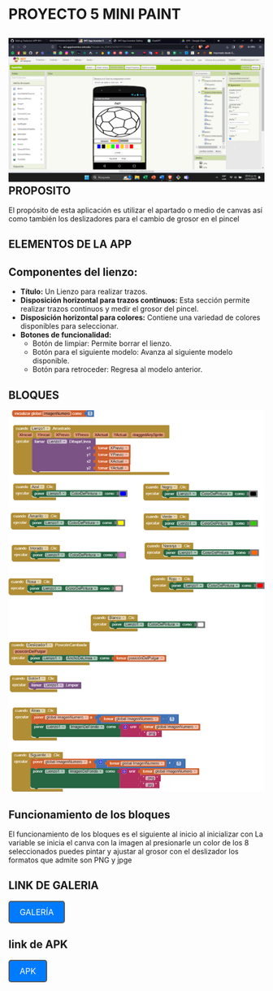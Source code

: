 # PROYECTO 5 MINI PAINT

## ![Interfaz de usuario gráfica Descripción generada automáticamente](media/2198c6a0141638e605017c61ab3588d9.png)PROPOSITO

El propósito de esta aplicación es utilizar el apartado o medio de canvas así como también los deslizadores para el cambio de grosor en el pincel

## ELEMENTOS DE LA APP

## Componentes del lienzo:

-   **Título:** Un Lienzo para realizar trazos.
-   **Disposición horizontal para trazos continuos:** Esta sección permite realizar trazos continuos y medir el grosor del pincel.
-   **Disposición horizontal para colores:** Contiene una variedad de colores disponibles para seleccionar.
-   **Botones de funcionalidad:**
    -   Botón de limpiar: Permite borrar el lienzo.
    -   Botón para el siguiente modelo: Avanza al siguiente modelo disponible.
    -   Botón para retroceder: Regresa al modelo anterior.

## BLOQUES

![Interfaz de usuario gráfica Descripción generada automáticamente](media/10c228437bd0c4a55927be00cb785958.png)

## Funcionamiento de los bloques

El funcionamiento de los bloques es el siguiente al inicio al inicializar con La variable se inicia el canva con la imagen al presionarle un color de los 8 seleccionados puedes pintar y ajustar al grosor con el deslizador los formatos que admite son PNG y jpge

## LINK DE GALERIA
<a href="https://gallery.appinventor.mit.edu/?galleryid=8f33c8fd-4dd4-4642-81fb-2e0b2ffe2b9b" style="text-decoration: none; display: inline-block; padding: 10px 20px; border: 2px solid #555; border-radius: 5px; background-color: #007bff; color: #fff; font-size: 16px;" rel="noopener">
  GALERÍA
</a>

## link de APK
<a href="https://drive.google.com/file/d/1Ftb9bevaDYGW0sLk3HmMmJtLb8gel4__/view?usp=sharing" style="text-decoration: none; display: inline-block; padding: 10px 20px; border: 2px solid #555; border-radius: 5px; background-color: #007bff; color: #fff; font-size: 16px;" rel="noopener">
  APK
</a>

</center>
